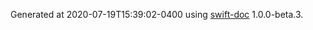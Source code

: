 Generated at 2020-07-19T15:39:02-0400 using [swift-doc](https://github.com/SwiftDocOrg/swift-doc) 1.0.0-beta.3.
